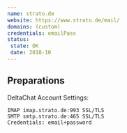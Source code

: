```yaml
---
name: strato.de
website: https://www.strato.de/mail/
domains: (custom)
credentials: emailPass
status:
 state: OK
 date: 2018-10
---
```

## Preparations
DeltaChat Account Settings:
```
IMAP imap.strato.de:993 SSL/TLS
SMTP smtp.strato.de:465 SSL/TLS
Credentials: email+password
```